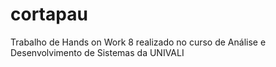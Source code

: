 # cortapau
Trabalho de Hands on Work 8 realizado no curso de Análise e Desenvolvimento de Sistemas da UNIVALI




